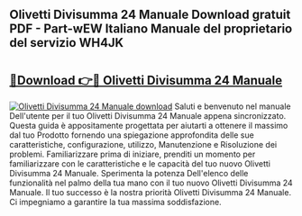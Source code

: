 ## Olivetti Divisumma 24 Manuale Download gratuit PDF - Part-wEW Italiano Manuale del proprietario del servizio WH4JK

# <h2><a href="http://dffyho.blite.top/?on=Olivetti+Divisumma+24+Manuale">🔗Download 👉🔴 Olivetti Divisumma 24 Manuale</a></h2>

[![Olivetti Divisumma 24 Manuale download](https://i.imgur.com/lujVjoI.png)](http://dffyho.blite.top/?on=Olivetti+Divisumma+24+Manuale)
Saluti e benvenuto nel manuale Dell'utente per il tuo Olivetti Divisumma 24 Manuale appena sincronizzato. Questa guida è appositamente progettata per aiutarti a ottenere il massimo dal tuo Prodotto fornendo una spiegazione approfondita delle sue caratteristiche, configurazione, utilizzo, Manutenzione e Risoluzione dei problemi. Familiarizzare prima di iniziare, prenditi un momento per familiarizzare con le caratteristiche e le capacità del tuo nuovo Olivetti Divisumma 24 Manuale. Sperimenta la potenza Dell'elenco delle funzionalità nel palmo della tua mano con il tuo nuovo Olivetti Divisumma 24 Manuale. Il tuo successo è la nostra priorità Olivetti Divisumma 24 Manuale. Ci impegniamo a garantire la tua massima soddisfazione.
